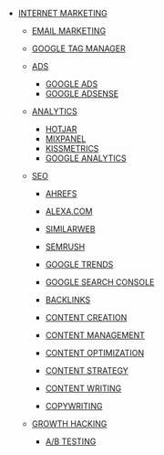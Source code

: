
- [INTERNET MARKETING]()

    - [EMAIL MARKETING]()

    - [GOOGLE TAG MANAGER]()

    - [ADS]() <!-- Advertising -->

        - [GOOGLE ADS]() <!-- Prev. Google Adwords -->
        - [GOOGLE ADSENSE]()

    - [ANALYTICS]()

        - [HOTJAR]()
        - [MIXPANEL]()
        - [KISSMETRICS]()
        - [GOOGLE ANALYTICS]()
        
    - [SEO]()

        - [AHREFS]() <!-- https://ahrefs.com/ -->
        - [ALEXA.COM]() <!-- https://alexa.com/ --> <!-- SHUT DDOWN -->
        - [SIMILARWEB]() <!-- https://www.similarweb.com/ -->
        - [SEMRUSH]()
        - [GOOGLE TRENDS]()
        - [GOOGLE SEARCH CONSOLE]()

        - [BACKLINKS]()

        - [CONTENT CREATION]()
        - [CONTENT MANAGEMENT]()
        - [CONTENT OPTIMIZATION]()
        - [CONTENT STRATEGY]()
        - [CONTENT WRITING]()
        - [COPYWRITING]()
    
    - [GROWTH HACKING]()

        - [A/B TESTING]()
